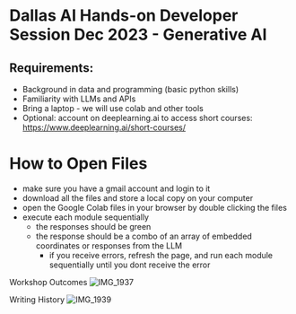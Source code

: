 # Dallas AI Hands-on Developer Session Dec 2023 - Generative AI

## Requirements:

 - Background in data and programming (basic python skills) <br>
 - Familiarity with LLMs and APIs <br>
 - Bring a laptop - we will use colab and other tools <br>
 - Optional: account on deeplearning.ai to access short courses: https://www.deeplearning.ai/short-courses/ <br>

 # How to Open Files
 - make sure you have a gmail account and login to it
 - download all the files and store a local copy on your computer
 - open the Google Colab files in your browser by double clicking the files
 - execute each module sequentially
   - the responses should be green
   - the response should be a combo of an array of embedded coordinates or responses from the LLM
     - if you receive errors, refresh the page, and run each module sequentially until you dont receive the error

Workshop Outcomes
 ![IMG_1937](https://github.com/XINEXPORT/llm-workshop/assets/40744735/9b504fca-d806-4da8-acb0-53eb931b035f)

Writing History
![IMG_1939](https://github.com/XINEXPORT/llm-workshop/assets/40744735/230ee516-57a1-424f-b2ec-39b430ef1274)
